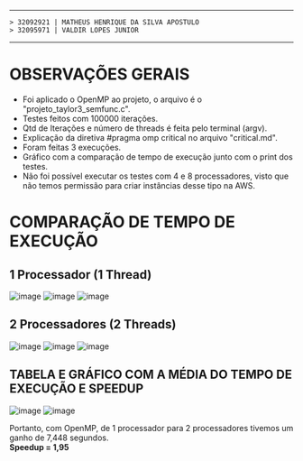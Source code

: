 ***
    > 32092921 | MATHEUS HENRIQUE DA SILVA APOSTULO
    > 32095971 | VALDIR LOPES JUNIOR
*** 
# OBSERVAÇÕES GERAIS
- Foi aplicado o OpenMP ao projeto, o arquivo é o "projeto_taylor3_semfunc.c".
- Testes feitos com 100000 iterações.
- Qtd de Iterações e número de threads é feita pelo terminal (argv).
- Explicação da diretiva #pragma omp critical no arquivo "critical.md".
- Foram feitas 3 execuções.
- Gráfico com a comparação de tempo de execução junto com o print dos testes.
- Não foi possível executar os testes com 4 e 8 processadores, visto que não temos permissão para criar instâncias desse tipo na AWS.  

# COMPARAÇÃO DE TEMPO DE EXECUÇÃO 
## 1 Processador (1 Thread)
![image](https://user-images.githubusercontent.com/73514316/200984733-07df11e6-c5c6-4d3d-9b3b-57ac415c290d.png)
![image](https://user-images.githubusercontent.com/73514316/200984794-a03f3662-c764-44be-8309-461f144079fe.png)
![image](https://user-images.githubusercontent.com/73514316/200984929-a5d40ee1-37a7-403f-abd9-bd82c9a628e9.png)

## 2 Processadores (2 Threads)
![image](https://user-images.githubusercontent.com/73514316/200985082-603d4cb7-ff0e-4f1e-8586-8c89b8e1070e.png)
![image](https://user-images.githubusercontent.com/73514316/200985178-a2c1caf6-9923-4e35-9567-9931dc3d3d28.png)
![image](https://user-images.githubusercontent.com/73514316/200985218-4a596422-dc26-4446-b7ca-0f0bff9e4a4a.png)

## TABELA E GRÁFICO COM A MÉDIA DO TEMPO DE EXECUÇÃO E SPEEDUP
![image](https://user-images.githubusercontent.com/73514316/200987572-ba9036a3-163f-414f-8b47-796eaaa76bce.png)
![image](https://user-images.githubusercontent.com/73514316/200987530-b7d233f9-e958-42ef-9fc6-d0be9b9256a4.png)

Portanto, com OpenMP, de 1 processador para 2 processadores tivemos um ganho de 7,448 segundos.  
**Speedup = 1,95**

